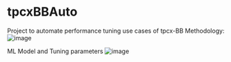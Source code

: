 # tpcxBBAuto
Project to automate  performance tuning  use cases of tpcx-BB
Methodology:
![image](https://user-images.githubusercontent.com/8401410/134793967-13e46a92-63c1-4983-94f3-ac718be51f6b.png)

ML Model and Tuning parameters
![image](https://user-images.githubusercontent.com/8401410/134794023-ae2ff006-8ac2-4838-9498-dd57a5ccd703.png)

